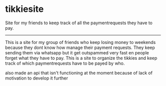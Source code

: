 # tikkiesite
Site for my friends to keep track of all the paymentrequests they have to pay.
<hr>
This is a site for my group of friends who keep losing money to weekends because they dont know how manage their payment requests. They keep sending them via whatsapp but it get outspammed very fast en people forget what they have to pay. This is a site to organize the tikkies and keep track of which paymentrequests have to be payed by who.

also made an api that isn't functioning at the moment because of lack of motivation to develop it further
